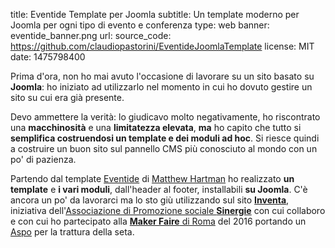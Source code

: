title: Eventide Template per Joomla
subtitle: Un template moderno per Joomla per ogni tipo di evento e conferenza 
type: web
banner: eventide_banner.png
url:
source_code: https://github.com/claudiopastorini/EventideJoomlaTemplate
license: MIT
date: 1475798400

Prima d'ora, non ho mai avuto l'occasione di lavorare su un sito basato 
su **Joomla**: ho iniziato ad utilizzarlo nel momento in cui ho dovuto 
gestire un sito su cui era già presente. 

Devo ammettere la verità: lo giudicavo molto negativamente, ho riscontrato 
una **macchinosità** e una **limitatezza elevata**, **ma** ho capito che tutto si 
**semplifica costruendosi un template e dei moduli ad hoc**. Si riesce quindi 
a costruire un buon sito sul pannello CMS più conosciuto al mondo con un 
po' di pazienza.
 
Partendo dal template [Eventide](https://gumroad.com/l/free-one-page-event-html-css-template) 
di [Matthew Hartman](http://matthewhartman.com.au/) ho realizzato **un template** 
 e **i vari moduli**, dall'header al footer, installabili **su Joomla**. C'è ancora un 
po' da lavorarci ma lo sto giù utilizzando sul sito [**Inventa**](http://www.associazionesinergie.it/inventa), 
iniziativa dell'[Associazione di Promozione sociale **Sinergie**](http://www.associazionesinergie.it/) 
con cui collaboro e con cui ho partecipato alla [**Maker Faire** di Roma](http://www.makerfairerome.eu/it/) 
del 2016 portando un [Aspo](/portfolio/diy/aspo/) per la trattura della 
seta.